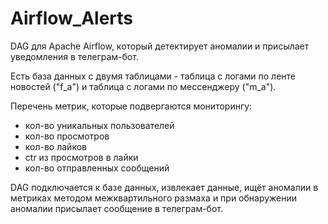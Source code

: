 # Airflow_Alerts
DAG для Apache Airflow, который детектирует аномалии и присылает уведомления в телеграм-бот.

Есть база данных с двумя таблицами - таблица с логами по ленте новостей ("f_a") и таблица с логами по мессенджеру ("m_a"). 

Перечень метрик, которые подвергаются мониторингу:

- кол-во уникальных пользователей
- кол-во просмотров 
- кол-во лайков 
- ctr из просмотров в лайки 
- кол-во отправленных сообщений 

DAG подключается к базе данных, извлекает данные, ищёт аномалии в метриках методом межквартильного размаха и при обнаружении аномалии присылает сообщение в телеграм-бот. 